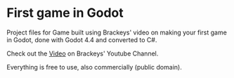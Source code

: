 # First game in Godot
Project files for Game built using Brackeys' video on making your first game in Godot, done with Godot 4.4 and converted to C#. 

Check out the [Video](https://youtu.be/LOhfqjmasi0) on Brackeys' Youtube Channel.

Everything is free to use, also commercially (public domain).
